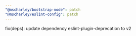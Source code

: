 ```yaml
---
"@mscharley/bootstrap-node": patch
"@mscharley/eslint-config": patch
---
```


fix(deps): update dependency eslint-plugin-deprecation to v2
